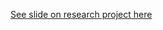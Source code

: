 [See slide on research project here](https://github.com/joc766/PitchModel/blob/main/CPSC%20490%20Final%20Poster%20Presentation%20Template.pdf)
